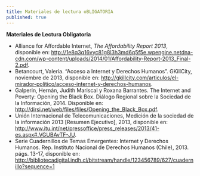 ```yaml
---
title: Materiales de lectura oBLIGATORIA
published: true
---
```


**Materiales de Lectura Obligatoria**
<ul><li> Alliance for Affordable Internet, <i>The Affordability Report 2013</i>, disponible en: <a href="http://1e8q3q16vyc81g8l3h3md6q5f5e.wpengine.netdna-cdn.com/wp-content/uploads/2014/01/Affordability-Report-2013_Final-2.pdf" target="_blank">http://1e8q3q16vyc81g8l3h3md6q5f5e.wpengine.netdna-cdn.com/wp-content/uploads/2014/01/Affordability-Report-2013_Final-2.pdf</a>.</li>

<li>Betancourt, Valeria. “Acceso a Internet y Derechos Humanos”. GKillCity, noviembre de 2013, disponible en: <a href="http://gkillcity.com/articulos/el-mirador-politico/acceso-internet-y-derechos-humanos" target="_blank">http://gkillcity.com/articulos/el-mirador-politico/acceso-internet-y-derechos-humanos</a>.</li>

<li>Galperin, Hernán, Judith Mariscal y Roxana Barrantes. The Internet and Poverty: Opening the Black Box. Diálogo Regional sobre la Sociedad de la Información, 2014. Disponible en: <a href="http://dirsi.net/web/files/files/Opening_the_Black_Box.pdf" target="_blank">http://dirsi.net/web/files/files/Opening_the_Black_Box.pdf</a>. </li>

<li>Unión Internacional de Telecomunicaciones, Medición de la sociedad de la información 2013 [Resumen Ejecutivo], 2013, disponible en: <a href="http://www.itu.int/net/pressoffice/press_releases/2013/41-es.aspx#.VGUBAvTF-JU" target="_blank">http://www.itu.int/net/pressoffice/press_releases/2013/41-es.aspx#.VGUBAvTF-JU</a>. </li>

<li>Serie Cuadernillos de Temas Emergentes: Internet y Derechos Humanos. Rep. Instituto Nacional de Derechos Humanos (Chile), 2013. págs. 13-17, disponible en: <a href="http://bibliotecadigital.indh.cl/bitstream/handle/123456789/627/cuadernillo?sequence=1" target="_blank">http://bibliotecadigital.indh.cl/bitstream/handle/123456789/627/cuadernillo?sequence=1</a> </li></ul>
